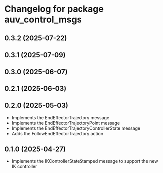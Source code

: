 # Changelog for package auv_control_msgs

## 0.3.2 (2025-07-22)

## 0.3.1 (2025-07-09)

## 0.3.0 (2025-06-07)

## 0.2.1 (2025-06-03)

## 0.2.0 (2025-05-03)

- Implements the EndEffectorTrajectory message
- Implements the EndEffectorTrajectoryPoint message
- Implements the EndEffectorTrajectoryControllerState message
- Adds the FollowEndEffectorTrajectory action

## 0.1.0 (2025-04-27)

- Implements the IKControllerStateStamped message to support the new IK
controller
